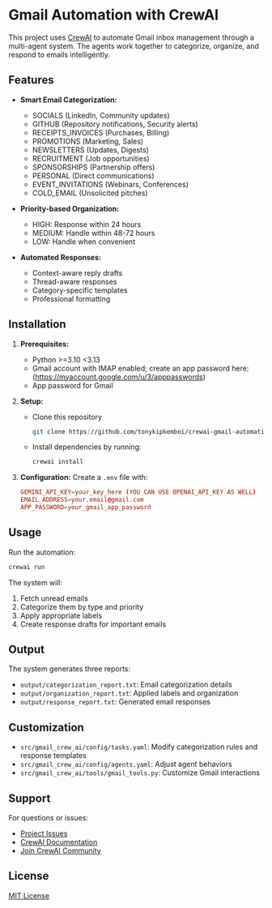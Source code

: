# Gmail Automation with CrewAI

This project uses [CrewAI](https://crewai.com) to automate Gmail inbox management through a multi-agent system. The agents work together to categorize, organize, and respond to emails intelligently.

## Features

- **Smart Email Categorization:**
  - SOCIALS (LinkedIn, Community updates)
  - GITHUB (Repository notifications, Security alerts)
  - RECEIPTS_INVOICES (Purchases, Billing)
  - PROMOTIONS (Marketing, Sales)
  - NEWSLETTERS (Updates, Digests)
  - RECRUITMENT (Job opportunities)
  - SPONSORSHIPS (Partnership offers)
  - PERSONAL (Direct communications)
  - EVENT_INVITATIONS (Webinars, Conferences)
  - COLD_EMAIL (Unsolicited pitches)

- **Priority-based Organization:**
  - HIGH: Response within 24 hours
  - MEDIUM: Handle within 48-72 hours
  - LOW: Handle when convenient

- **Automated Responses:**
  - Context-aware reply drafts
  - Thread-aware responses
  - Category-specific templates
  - Professional formatting

## Installation

1. **Prerequisites:**
   - Python >=3.10 <3.13
   - Gmail account with IMAP enabled; create an app password here: (https://myaccount.google.com/u/3/apppasswords)
   - App password for Gmail

2. **Setup:**

    - Clone this repository
        ```bash
        git clone https://github.com/tonykipkemboi/crewai-gmail-automation.git
        ```
    - Install dependencies by running:
        ```bash
        crewai install
        ```

3. **Configuration:**
   Create a `.env` file with:
   ```toml
   GEMINI_API_KEY=your_key_here (YOU CAN USE OPENAI_API_KEY AS WELL)
   EMAIL_ADDRESS=your.email@gmail.com
   APP_PASSWORD=your_gmail_app_password
   ```

## Usage

Run the automation:
```bash
crewai run
```

The system will:
1. Fetch unread emails
2. Categorize them by type and priority
3. Apply appropriate labels
4. Create response drafts for important emails

## Output

The system generates three reports:
- `output/categorization_report.txt`: Email categorization details
- `output/organization_report.txt`: Applied labels and organization
- `output/response_report.txt`: Generated email responses

## Customization

- `src/gmail_crew_ai/config/tasks.yaml`: Modify categorization rules and response templates
- `src/gmail_crew_ai/config/agents.yaml`: Adjust agent behaviors
- `src/gmail_crew_ai/tools/gmail_tools.py`: Customize Gmail interactions

## Support

For questions or issues:
- [Project Issues](https://github.com/tonykipkemboi/crewai-gmail-automation/issues)
- [CrewAI Documentation](https://docs.crewai.com)
- [Join CrewAI Community](https://community.crewai.com)

## License

[MIT License](LICENSE)
